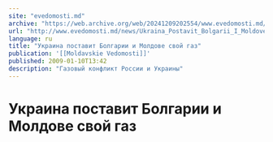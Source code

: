 ```yaml
---
site: "evedomosti.md"
archive: "https://web.archive.org/web/20241209202554/www.evedomosti.md/news/Ukraina_Postavit_Bolgarii_I_Moldove_Svoi_Gaz"
url: "http://www.evedomosti.md/news/Ukraina_Postavit_Bolgarii_I_Moldove_Svoi_Gaz"
language: ru
title: "Украина поставит Болгарии и Молдове свой газ"
publication: '[[Moldavskie Vedomosti]]'
published: 2009-01-10T13:42
description: "Газовый конфликт России и Украины"
---
```


# Украина поставит Болгарии и Молдове свой газ

